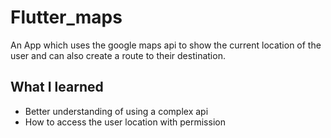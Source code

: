 # Flutter_maps

An App which uses the google maps api to show the current location of the user and can also create a route to their destination.

## What I learned
- Better understanding of using a complex api
- How to access the user location with permission
